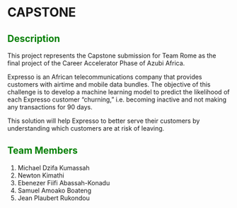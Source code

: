 # CAPSTONE

## <span style='color:green'> Description</span>
This project represents the Capstone submission for Team Rome as the final project of the Career Accelerator Phase of Azubi Africa.

Expresso is an African telecommunications company that provides customers with airtime and mobile data bundles. The objective of this challenge is to develop a machine learning model to predict the likelihood of each Expresso customer “churning,” i.e. becoming inactive and not making any transactions for 90 days.

This solution will help Expresso to better serve their customers by understanding which customers are at risk of leaving.

## <span style='color:green'> Team Members</span>
1. Michael Dzifa Kumassah
2. Newton Kimathi
3. Ebenezer Fiifi Abassah-Konadu
4. Samuel Amoako Boateng
5. Jean Plaubert Rukondou